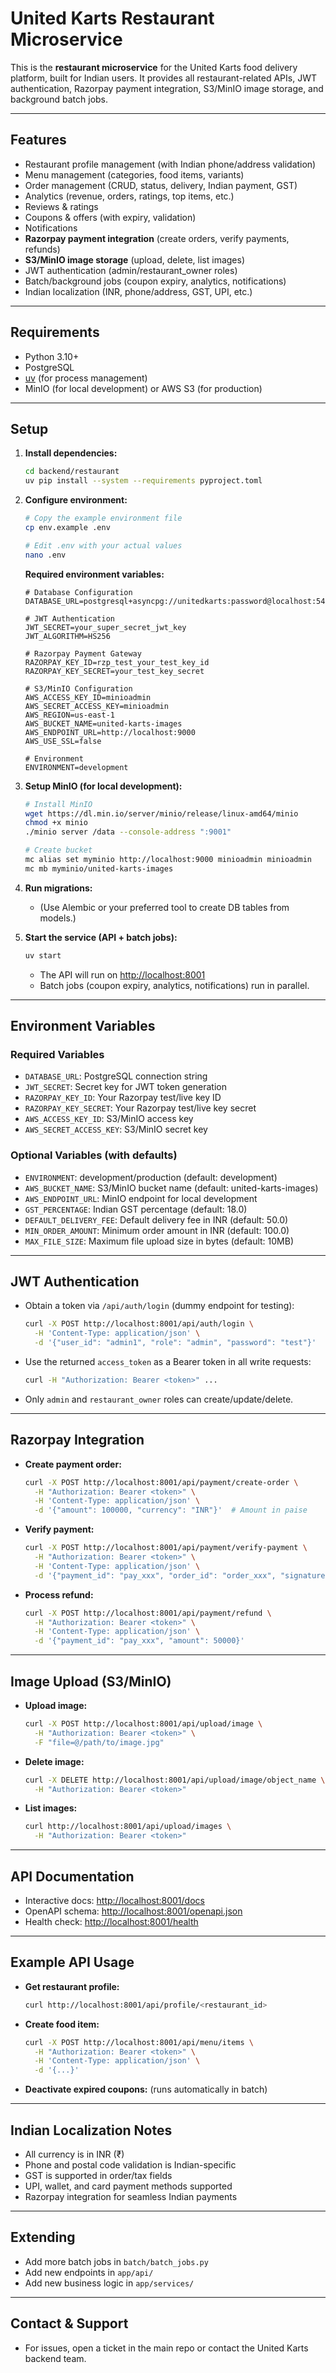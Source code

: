 # United Karts Restaurant Microservice

This is the **restaurant microservice** for the United Karts food delivery platform, built for Indian users. It provides all restaurant-related APIs, JWT authentication, Razorpay payment integration, S3/MinIO image storage, and background batch jobs.

---

## Features
- Restaurant profile management (with Indian phone/address validation)
- Menu management (categories, food items, variants)
- Order management (CRUD, status, delivery, Indian payment, GST)
- Analytics (revenue, orders, ratings, top items, etc.)
- Reviews & ratings
- Coupons & offers (with expiry, validation)
- Notifications
- **Razorpay payment integration** (create orders, verify payments, refunds)
- **S3/MinIO image storage** (upload, delete, list images)
- JWT authentication (admin/restaurant_owner roles)
- Batch/background jobs (coupon expiry, analytics, notifications)
- Indian localization (INR, phone/address, GST, UPI, etc.)

---

## Requirements
- Python 3.10+
- PostgreSQL
- [uv](https://github.com/astral-sh/uv) (for process management)
- MinIO (for local development) or AWS S3 (for production)

---

## Setup

1. **Install dependencies:**
   ```bash
   cd backend/restaurant
   uv pip install --system --requirements pyproject.toml
   ```

2. **Configure environment:**
   ```bash
   # Copy the example environment file
   cp env.example .env
   
   # Edit .env with your actual values
   nano .env
   ```
   
   **Required environment variables:**
   ```env
   # Database Configuration
   DATABASE_URL=postgresql+asyncpg://unitedkarts:password@localhost:5432/unitedkarts
   
   # JWT Authentication
   JWT_SECRET=your_super_secret_jwt_key
   JWT_ALGORITHM=HS256
   
   # Razorpay Payment Gateway
   RAZORPAY_KEY_ID=rzp_test_your_test_key_id
   RAZORPAY_KEY_SECRET=your_test_key_secret
   
   # S3/MinIO Configuration
   AWS_ACCESS_KEY_ID=minioadmin
   AWS_SECRET_ACCESS_KEY=minioadmin
   AWS_REGION=us-east-1
   AWS_BUCKET_NAME=united-karts-images
   AWS_ENDPOINT_URL=http://localhost:9000
   AWS_USE_SSL=false
   
   # Environment
   ENVIRONMENT=development
   ```

3. **Setup MinIO (for local development):**
   ```bash
   # Install MinIO
   wget https://dl.min.io/server/minio/release/linux-amd64/minio
   chmod +x minio
   ./minio server /data --console-address ":9001"
   
   # Create bucket
   mc alias set myminio http://localhost:9000 minioadmin minioadmin
   mc mb myminio/united-karts-images
   ```

4. **Run migrations:**
   - (Use Alembic or your preferred tool to create DB tables from models.)

5. **Start the service (API + batch jobs):**
   ```bash
   uv start
   ```
   - The API will run on [http://localhost:8001](http://localhost:8001)
   - Batch jobs (coupon expiry, analytics, notifications) run in parallel.

---

## Environment Variables

### Required Variables
- `DATABASE_URL`: PostgreSQL connection string
- `JWT_SECRET`: Secret key for JWT token generation
- `RAZORPAY_KEY_ID`: Your Razorpay test/live key ID
- `RAZORPAY_KEY_SECRET`: Your Razorpay test/live key secret
- `AWS_ACCESS_KEY_ID`: S3/MinIO access key
- `AWS_SECRET_ACCESS_KEY`: S3/MinIO secret key

### Optional Variables (with defaults)
- `ENVIRONMENT`: development/production (default: development)
- `AWS_BUCKET_NAME`: S3/MinIO bucket name (default: united-karts-images)
- `AWS_ENDPOINT_URL`: MinIO endpoint for local development
- `GST_PERCENTAGE`: Indian GST percentage (default: 18.0)
- `DEFAULT_DELIVERY_FEE`: Default delivery fee in INR (default: 50.0)
- `MIN_ORDER_AMOUNT`: Minimum order amount in INR (default: 100.0)
- `MAX_FILE_SIZE`: Maximum file upload size in bytes (default: 10MB)

---

## JWT Authentication
- Obtain a token via `/api/auth/login` (dummy endpoint for testing):
  ```bash
  curl -X POST http://localhost:8001/api/auth/login \
    -H 'Content-Type: application/json' \
    -d '{"user_id": "admin1", "role": "admin", "password": "test"}'
  ```
- Use the returned `access_token` as a Bearer token in all write requests:
  ```bash
  curl -H "Authorization: Bearer <token>" ...
  ```
- Only `admin` and `restaurant_owner` roles can create/update/delete.

---

## Razorpay Integration
- **Create payment order:**
  ```bash
  curl -X POST http://localhost:8001/api/payment/create-order \
    -H "Authorization: Bearer <token>" \
    -H 'Content-Type: application/json' \
    -d '{"amount": 100000, "currency": "INR"}'  # Amount in paise
  ```
- **Verify payment:**
  ```bash
  curl -X POST http://localhost:8001/api/payment/verify-payment \
    -H "Authorization: Bearer <token>" \
    -H 'Content-Type: application/json' \
    -d '{"payment_id": "pay_xxx", "order_id": "order_xxx", "signature": "xxx"}'
  ```
- **Process refund:**
  ```bash
  curl -X POST http://localhost:8001/api/payment/refund \
    -H "Authorization: Bearer <token>" \
    -H 'Content-Type: application/json' \
    -d '{"payment_id": "pay_xxx", "amount": 50000}'
  ```

---

## Image Upload (S3/MinIO)
- **Upload image:**
  ```bash
  curl -X POST http://localhost:8001/api/upload/image \
    -H "Authorization: Bearer <token>" \
    -F "file=@/path/to/image.jpg"
  ```
- **Delete image:**
  ```bash
  curl -X DELETE http://localhost:8001/api/upload/image/object_name \
    -H "Authorization: Bearer <token>"
  ```
- **List images:**
  ```bash
  curl http://localhost:8001/api/upload/images \
    -H "Authorization: Bearer <token>"
  ```

---

## API Documentation
- Interactive docs: [http://localhost:8001/docs](http://localhost:8001/docs)
- OpenAPI schema: [http://localhost:8001/openapi.json](http://localhost:8001/openapi.json)
- Health check: [http://localhost:8001/health](http://localhost:8001/health)

---

## Example API Usage
- **Get restaurant profile:**
  ```bash
  curl http://localhost:8001/api/profile/<restaurant_id>
  ```
- **Create food item:**
  ```bash
  curl -X POST http://localhost:8001/api/menu/items \
    -H "Authorization: Bearer <token>" \
    -H 'Content-Type: application/json' \
    -d '{...}'
  ```
- **Deactivate expired coupons:** (runs automatically in batch)

---

## Indian Localization Notes
- All currency is in INR (₹)
- Phone and postal code validation is Indian-specific
- GST is supported in order/tax fields
- UPI, wallet, and card payment methods supported
- Razorpay integration for seamless Indian payments

---

## Extending
- Add more batch jobs in `batch/batch_jobs.py`
- Add new endpoints in `app/api/`
- Add new business logic in `app/services/`

---

## Contact & Support
- For issues, open a ticket in the main repo or contact the United Karts backend team. 